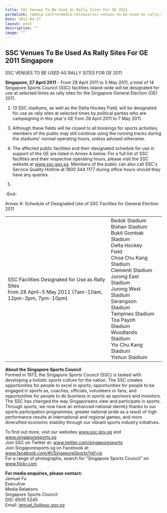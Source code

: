 ```yaml
---
title: SSC Venues To Be Used As Rally Sites For GE 2011
permalink: /media-centre/media-release/ssc-venues-to-be-used-as-rally-sites-for-ge-2011/
date: 2011-04-27
layout: post
description: ""
image: ""
---
```

## **SSC Venues To Be Used As Rally Sites For GE 2011 Singapore**

SSC VENUES TO BE USED AS RALLY SITES FOR GE 2011

**Singapore, 27 April 2011** - From 28 April 2011 to 5 May 2011, a total of 14 Singapore Sports Council (SSC) facilities island-wide will be designated for use at selected times as rally sites for the Singapore General Election (GE) 2011.

2. 13 SSC stadiums, as well as the Delta Hockey Field, will be designated for use as rally sites at selected times by political parties who are campaigning in this year's GE from 28 April 2011 to 7 May 2011.

3. Although these fields will be closed to all bookings for sports activities, members of the public may still continue using the running tracks during the stadiums' normal operating hours, unless advised otherwise.

4. The affected public facilities and their designated schedule for use in support of the GE are listed in Annex A below. For a full list of SSC facilities and their respective operating hours, please visit the SSC website at www.ssc.gov.sg. Members of the public can also call SSC's Service Quality Hotline at 1800 344 1177 during office hours should they have any queries.
5. 
-End-

Annex A: Schedule of Designated Use of SSC Facilites for General Election 2011


|   |   |   |
| -------- | -------- | -------- |
| SSC Facilities Designated for Use as Rally Sites <br>from 28 April-5 May 2011 (7am-10am, 12pm-3pm, 7pm-10pm) | Bedok Stadium <br>Bishan Stadium <br>Bukit Gombak Stadium <br>Delta Hockey Field <br>Choa Chu Kang Stadium <br>Clementi Stadium <br>Jurong East Stadium <br>Jurong West Stadium <br>Serangoon Stadium <br>Tampines Stadium <br>Toa Payoh Stadium <br>Woodlands Stadium <br>Yio Chu Kang Stadium <br>Yishun Stadium| 

 

**About the Singapore Sports Council**
<br>
Formed in 1973, the Singapore Sports Council (SSC) is tasked with developing a holistic sports culture for the nation. The SSC creates opportunities for people to excel in sports; opportunities for people to be engaged in sports as, coaches, officials, volunteers or fans; and opportunities for people to do business in sports as sponsors and investors. The SSC has changed the way Singaporeans view and participate in sports. Through sports, we now have an enhanced national identity thanks to our sports participation programmes; greater national pride as a result of high performance results at international and regional games; and more diversified economic stability through our vibrant sports industry initiatives.

To find out more, visit our websites www.ssc.gov.sg and www.singaporesports.sg
<br>
Join SSC on Twitter at: www.twitter.com/singaporesports
<br>
Join Singaporesports.sg on Facebook at: www.facebook.com/#!/SingaporeSports?ref=ts
<br>
For a range of photographs, search for "Singapore Sports Council" on www.flickr.com

**For media enquiries, please contact:**
<br>Jemuel Fu
<br>Executive
<br>Media Relations
<br>Singapore Sports Council
<br>DID: 6500 5245
<br>Email: jemuel_fu@ssc.gov.sg